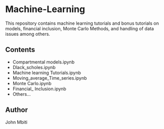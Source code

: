 # Machine-Learning

This repository contains machine learning tutorials and bonus tutorials on models, financial inclusion, Monte Carlo Methods, and handling of data issues among others.

## Contents

- Compartmental models.ipynb
- Dlack_scholes.ipynb
- Machine learning Tutorials.ipynb
- Moving_average_Time_series.ipynb 
- Monte Carlo.ipynb
- Financial_ Inclusion.ipynb
- Others...

## Author
John Mbiti
